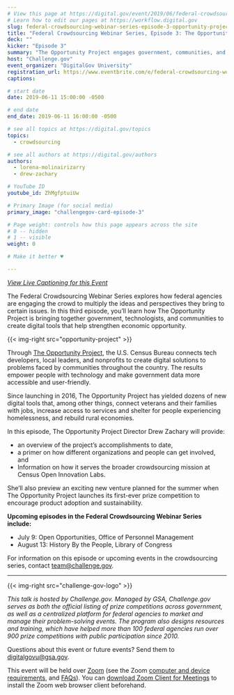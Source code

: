 ```yaml
---
# View this page at https://digital.gov/event/2019/06/federal-crowdsourcing-webinar-series-opportunity-project
# Learn how to edit our pages at https://workflow.digital.gov
slug: federal-crowdsourcing-webinar-series-episode-3-opportunity-project
title: "Federal Crowdsourcing Webinar Series, Episode 3: The Opportunity Project"
deck: ""
kicker: "Episode 3"
summary: "The Opportunity Project engages government, communities, and the technology industry to create digital tools that address our greatest challenges as a nation. Learn how this initiative is making government data more accessible through cross-sector collaboration."
host: "Challenge.gov"
event_organizer: "DigitalGov University"
registration_url: https://www.eventbrite.com/e/federal-crowdsourcing-webinar-series-episode-3-the-opportunity-project-registration-59460181002
captions: 

# start date
date: 2019-06-11 15:00:00 -0500

# end date
end_date: 2019-06-11 16:00:00 -0500

# see all topics at https://digital.gov/topics
topics: 
  - crowdsourcing

# see all authors at https://digital.gov/authors
authors: 
  - lorena-molinairizarry
  - drew-zachary

# YouTube ID
youtube_id: ZhMgfptuiUw

# Primary Image (for social media)
primary_image: "challengegov-card-episode-3"

# Page weight: controls how this page appears across the site
# 0 -- hidden
# 1 -- visible
weight: 0

# Make it better ♥

---
```


_[View Live Captioning for this Event ](https://www.captionedtext.com/client/event.aspx?EventID=3998900&CustomerID=321)_

The Federal Crowdsourcing Webinar Series explores how federal agencies are engaging the crowd to multiply the ideas and perspectives they bring to certain issues. In this third episode, you’ll learn how The Opportunity Project is bringing together government, technologists, and communities to create digital tools that help strengthen economic opportunity.

{{< img-right src="opportunity-project" >}}

Through [The Opportunity Project](https://opportunity.census.gov/), the U.S. Census Bureau connects tech developers, local leaders, and nonprofits to create digital solutions to problems faced by communities throughout the country. The results empower people with technology and make government data more accessible and user-friendly.

Since launching in 2016, The Opportunity Project has yielded dozens of new digital tools that, among other things, connect veterans and their families with jobs, increase access to services and shelter for people experiencing homelessness, and rebuild rural economies.

In this episode, The Opportunity Project Director Drew Zachary will provide:

- an overview of the project’s accomplishments to date,
- a primer on how different organizations and people can get involved, and
- Information on how it serves the broader crowdsourcing mission at Census Open Innovation Labs.

She’ll also preview an exciting new venture planned for the summer when The Opportunity Project launches its first-ever prize competition to encourage product adoption and sustainability.

**Upcoming episodes in the Federal Crowdsourcing Webinar Series include:**

- July 9: Open Opportunities, Office of Personnel Management
- August 13: History By the People, Library of Congress

For information on this episode or upcoming events in the crowdsourcing series, contact [team@challenge.gov](mailto:team@challenge.gov).

---

{{< img-right src="challenge-gov-logo" >}}

_This talk is hosted by Challenge.gov. Managed by GSA, Challenge.gov serves as both the official listing of prize competitions across government, as well as a centralized platform for federal agencies to market and manage their problem-solving events. The program also designs resources and training, which have helped more than 100 federal agencies run over 900 prize competitions with public participation since 2010._

Questions about this event or future events? Send them to [digitalgovu@gsa.gov](mailto:digitalgovu@gsa.gov).

This event will be held over [Zoom](https://www.zoom.us/) (see the Zoom [computer and device requirements](https://support.zoom.us/hc/en-us/articles/201362023-System-Requirements-for-PC-Mac-and-Linux), and [FAQs](https://support.zoom.us/hc/en-us/sections/200277708-Frequently-Asked-Questions)). You can [download Zoom Client for Meetings](https://zoom.us/download#client_4meeting) to install the Zoom web browser client beforehand.
